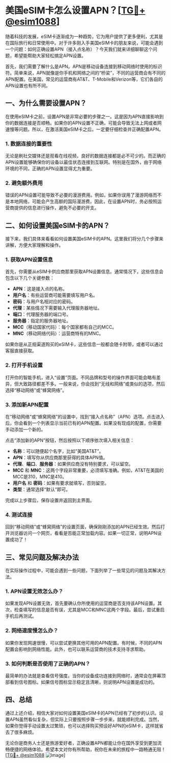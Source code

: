 # 美国eSIM卡怎么设置APN？[[TG💪+ @esim1088](https://t.me/s/esim1088)]

随着科技的发展，eSIM卡逐渐成为一种趋势，它为用户提供了更多便利，尤其是在国际旅行和日常使用中。对于许多刚入手美国eSIM卡的朋友来说，可能会遇到一个问题：如何正确设置APN（接入点名称）？今天我们就来详细聊聊这个问题，希望能帮助大家轻松搞定APN设置。

首先，我们需要了解什么是APN。APN是移动设备连接到移动网络时使用的标识符。简单来说，APN就像是你手机和网络之间的“桥梁”，不同的运营商会有不同的APN配置。在美国，常见的运营商有AT&T、T-Mobile和Verizon等，它们各自的APN设置也有所不同。

## 一、为什么需要设置APN？

在使用eSIM卡之前，设置APN是非常必要的步骤之一。这是因为APN直接影响到你的数据连接是否顺畅。如果你的APN设置不正确，可能会导致无法上网或者网速慢等问题。所以，在激活美国eSIM卡之后，一定要仔细检查并正确配置APN。

### 1. 数据连接的重要性

无论是刷社交媒体还是观看在线视频，良好的数据连接都是必不可少的。而正确的APN设置能够确保你的设备以最佳状态连接到互联网。特别是在国外，由于网络环境的不同，正确的APN设置显得尤为重要。

### 2. 避免额外费用

错误的APN设置可能导致不必要的漫游费用。例如，如果你误用了漫游网络而不是本地网络，可能会产生高额的国际漫游费。因此，在设置APN时，务必按照运营商提供的信息进行操作，避免不必要的开支。

## 二、如何设置美国eSIM卡的APN？

接下来，我们具体来看看如何设置美国eSIM卡的APN。这里我们将分几个步骤来讲解，方便大家理解和操作。

### 1. 获取APN设置信息

首先，你需要从eSIM卡供应商那里获取APN设置信息。通常情况下，这些信息会包含以下几个关键参数：

- **APN**：这是接入点的名称。
- **用户名**：有些运营商可能需要填写用户名。
- **密码**：与用户名相对应的密码。
- **代理**：某些情况下需要输入代理服务器地址。
- **端口**：代理服务器的端口号。
- **服务器**：指定的服务器地址。
- **MCC**（移动国家代码）：每个国家都有自己的MCC。
- **MNC**（移动网络代码）：运营商特有的MNC。

如果你是从正规渠道购买的eSIM卡，这些信息一般都会随卡附带，或者可以通过客服直接获取。

### 2. 打开手机设置

打开你的智能手机，进入“设置”页面。不同品牌和型号的操作界面可能会略有差异，但大致路径都差不多。一般来说，你会找到“无线和网络”或类似的选项，然后选择“移动网络”或“蜂窝网络”。

### 3. 添加新APN配置

在“移动网络”或“蜂窝网络”的设置中，找到“接入点名称”（APN）选项。点击进入后，你会看到一个列表显示当前已有的APN配置。如果没有现成的配置，你需要手动添加一个新的。

点击“添加新的APN”按钮，然后按照以下顺序依次填入相关信息：

- **名称**：可以随便起个名字，比如“美国AT&T”。
- **APN**：填写你从供应商那里获得的具体APN值。
- **代理**、**端口**、**服务器**：如果供应商没有特别要求，可以留空。
- **MCC** 和 **MNC**：这两个字段非常重要，必须填写准确。例如，AT&T在美国的MCC是310，MNC是410。
- **用户名** 和 **密码**：如果有要求就填写，否则留空。
- **类型**：通常选择“默认”即可。

完成以上步骤后，保存设置并返回到主界面。

### 4. 测试连接

回到“移动网络”或“蜂窝网络”的设置页面，确保刚刚添加的APN已经生效。然后打开浏览器访问一个网页，看看是否能正常加载内容。如果一切正常，说明APN设置成功了！

## 三、常见问题及解决办法

在实际操作过程中，可能会遇到一些问题，下面列举了一些常见的问题及其解决方法。

### 1. APN设置无效怎么办？

如果发现APN设置无效，首先要确认你所使用的运营商是否支持该APN设置。其次，检查填写的信息是否有误，尤其是MCC和MNC这两个字段。最后，尝试重启手机后再测试。

### 2. 网络速度慢怎么办？

如果你发现网速很慢，可以尝试更换其他可用的APN配置。有时候，不同的APN配置会影响到网络性能。此外，也可以联系运营商的技术支持寻求帮助。

### 3. 如何判断是否使用了正确的APN？

最简单的办法就是查看信号强度。当你的设备成功连接到网络时，通常会在屏幕顶部看到信号图标。如果信号图标显示稳定且清晰，则说明APN设置是成功的。

## 四、总结

通过上述介绍，相信大家对如何设置美国eSIM卡的APN已经有了初步的认识。设置APN虽然看似复杂，但实际上只要按照步骤一步步来，就能顺利完成。当然，如果你觉得手动设置太过繁琐，也可以选择购买预设好APN的eSIM卡，这样就省去了很多麻烦。

无论你是商务人士还是旅游爱好者，正确设置APN都能让你在国外享受到更加流畅便捷的网络体验。希望本文对你有所帮助，祝你在未来的旅程中一路畅通无阻！[[TG💪+ @esim1088](https://t.me/s/esim1088) ![Image](https://i.postimg.cc/4NQfJmqS/Snipaste-2025-05-13-00-14-12.png)]
